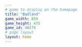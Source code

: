```yaml
---
# game to display on the homepage
title: "Badland"
game_width: 850
game_height: 475
game_id: 40274
# page layout
layout: home
---
```

